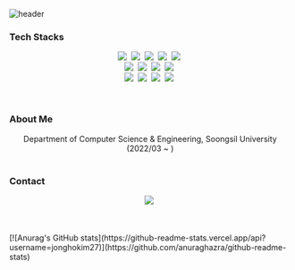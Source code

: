 ![header](https://capsule-render.vercel.app/api?type=soft&color=auto&height=150&section=header&text=jonghokim27&fontSize=70&animation=twinkling)

<h3>Tech Stacks</h3>

<p align="center">
  <img src="https://img.shields.io/badge/C-A8B9CC?style=flat-square&logo=C&logoColor=white"/></a>&nbsp 
  <img src="https://img.shields.io/badge/C++-00599C?style=flat-square&logo=C%2B%2B&logoColor=white"/></a>&nbsp
  <img src="https://img.shields.io/badge/Python-3766AB?style=flat-square&logo=Python&logoColor=white"/></a>&nbsp 
  <img src="https://img.shields.io/badge/Javascript-f0db4e?style=flat-square&logo=javascript&logoColor=white"/></a>&nbsp 
  <img src="https://img.shields.io/badge/CSS-1572B6?style=flat-square&logo=css3&logoColor=white"/></a>&nbsp 
  <br>
  <img src="https://img.shields.io/badge/Flask-000000?style=flat-square&logo=Flask&logoColor=white"/></a>&nbsp 
  <img src="https://img.shields.io/badge/React-61dafb?style=flat-square&logo=React&logoColor=white&fontColor=white"/></a>&nbsp 
  <img src="https://img.shields.io/badge/Vue-41b883?style=flat-square&logo=Vue.js&logoColor=white"/></a>&nbsp 
  <img src="https://img.shields.io/badge/Node.js-689f63?style=flat-square&logo=Node.js&logoColor=white"/></a>&nbsp
  <br>
  <img src="https://img.shields.io/badge/Mysql-E6B91E?style=flat-square&logo=MySql&logoColor=white"/></a>&nbsp 
  <img src="https://img.shields.io/badge/AWS-333664?style=flat-square&logo=amazon-aws&logoColor=white"/></a>&nbsp 
  <img src="https://img.shields.io/badge/DigitalOcean-1374ff?style=flat-square&logo=digitalocean&logoColor=white"/></a>&nbsp 
  <img src="https://img.shields.io/badge/Docker-329cee?style=flat-square&logo=Docker&logoColor=white"/></a>&nbsp 

</p>

<br>

<h3>About Me</h3>

<div align="center" style="text-align:center">
Department of Computer Science & Engineering, Soongsil University (2022/03 ~ )
 
  
</div>
  
<br>


<h3>Contact</h3>
<p align="center">
  <a href="https://www.instagram.com/jonghokim27/"><img src="https://img.shields.io/badge/Instagram-E4405F?style=flat-square&logo=Instagram&logoColor=white&link=https://www.instagram.com/jonghokim27/"/></a>&nbsp
</p>
<br>

<br>
[![Anurag's GitHub stats](https://github-readme-stats.vercel.app/api?username=jonghokim27)](https://github.com/anuraghazra/github-readme-stats)


